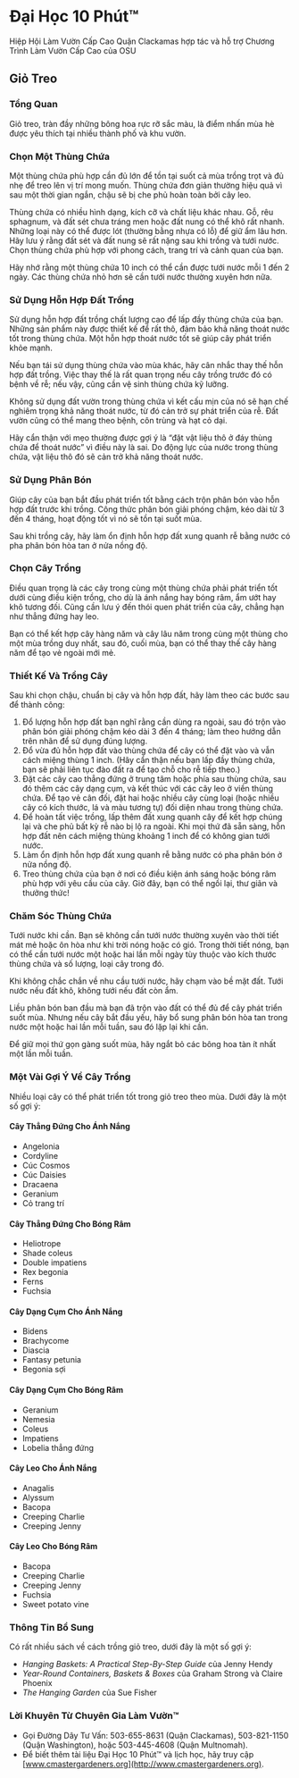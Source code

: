 # Đại Học 10 Phút™  
Hiệp Hội Làm Vườn Cấp Cao Quận Clackamas hợp tác và hỗ trợ Chương Trình Làm Vườn Cấp Cao của OSU  

## Giỏ Treo  

### Tổng Quan  
Giỏ treo, tràn đầy những bông hoa rực rỡ sắc màu, là điểm nhấn mùa hè được yêu thích tại nhiều thành phố và khu vườn.  

### Chọn Một Thùng Chứa  
Một thùng chứa phù hợp cần đủ lớn để tồn tại suốt cả mùa trồng trọt và đủ nhẹ để treo lên vị trí mong muốn. Thùng chứa đơn giản thường hiệu quả vì sau một thời gian ngắn, chậu sẽ bị che phủ hoàn toàn bởi cây leo.  

Thùng chứa có nhiều hình dạng, kích cỡ và chất liệu khác nhau. Gỗ, rêu sphagnum, và đất sét chưa tráng men hoặc đất nung có thể khô rất nhanh. Những loại này có thể được lót (thường bằng nhựa có lỗ) để giữ ẩm lâu hơn. Hãy lưu ý rằng đất sét và đất nung sẽ rất nặng sau khi trồng và tưới nước. Chọn thùng chứa phù hợp với phong cách, trang trí và cảnh quan của bạn.  

Hãy nhớ rằng một thùng chứa 10 inch có thể cần được tưới nước mỗi 1 đến 2 ngày. Các thùng chứa nhỏ hơn sẽ cần tưới nước thường xuyên hơn nữa.  

### Sử Dụng Hỗn Hợp Đất Trồng  
Sử dụng hỗn hợp đất trồng chất lượng cao để lấp đầy thùng chứa của bạn. Những sản phẩm này được thiết kế để rất thô, đảm bảo khả năng thoát nước tốt trong thùng chứa. Một hỗn hợp thoát nước tốt sẽ giúp cây phát triển khỏe mạnh.  

Nếu bạn tái sử dụng thùng chứa vào mùa khác, hãy cân nhắc thay thế hỗn hợp đất trồng. Việc thay thế là rất quan trọng nếu cây trồng trước đó có bệnh về rễ; nếu vậy, cũng cần vệ sinh thùng chứa kỹ lưỡng.  

Không sử dụng đất vườn trong thùng chứa vì kết cấu mịn của nó sẽ hạn chế nghiêm trọng khả năng thoát nước, từ đó cản trở sự phát triển của rễ. Đất vườn cũng có thể mang theo bệnh, côn trùng và hạt cỏ dại.  

Hãy cẩn thận với mẹo thường được gợi ý là “đặt vật liệu thô ở đáy thùng chứa để thoát nước” vì điều này là sai. Do động lực của nước trong thùng chứa, vật liệu thô đó sẽ cản trở khả năng thoát nước.  

### Sử Dụng Phân Bón  
Giúp cây của bạn bắt đầu phát triển tốt bằng cách trộn phân bón vào hỗn hợp đất trước khi trồng. Công thức phân bón giải phóng chậm, kéo dài từ 3 đến 4 tháng, hoạt động tốt vì nó sẽ tồn tại suốt mùa.  

Sau khi trồng cây, hãy làm ổn định hỗn hợp đất xung quanh rễ bằng nước có pha phân bón hòa tan ở nửa nồng độ.  

### Chọn Cây Trồng  
Điều quan trọng là các cây trong cùng một thùng chứa phải phát triển tốt dưới cùng điều kiện trồng, cho dù là ánh nắng hay bóng râm, ẩm ướt hay khô tương đối. Cũng cần lưu ý đến thói quen phát triển của cây, chẳng hạn như thẳng đứng hay leo.  

Bạn có thể kết hợp cây hàng năm và cây lâu năm trong cùng một thùng cho một mùa trồng duy nhất, sau đó, cuối mùa, bạn có thể thay thế cây hàng năm để tạo vẻ ngoài mới mẻ.  

### Thiết Kế Và Trồng Cây  
Sau khi chọn chậu, chuẩn bị cây và hỗn hợp đất, hãy làm theo các bước sau để thành công:  
1. Đổ lượng hỗn hợp đất bạn nghĩ rằng cần dùng ra ngoài, sau đó trộn vào phân bón giải phóng chậm kéo dài 3 đến 4 tháng; làm theo hướng dẫn trên nhãn để sử dụng đúng lượng.  
2. Đổ vừa đủ hỗn hợp đất vào thùng chứa để cây có thể đặt vào và vẫn cách miệng thùng 1 inch. (Hãy cẩn thận nếu bạn lấp đầy thùng chứa, bạn sẽ phải liên tục đào đất ra để tạo chỗ cho rễ tiếp theo.)  
3. Đặt các cây cao thẳng đứng ở trung tâm hoặc phía sau thùng chứa, sau đó thêm các cây dạng cụm, và kết thúc với các cây leo ở viền thùng chứa. Để tạo vẻ cân đối, đặt hai hoặc nhiều cây cùng loại (hoặc nhiều cây có kích thước, lá và màu tương tự) đối diện nhau trong thùng chứa.  
4. Để hoàn tất việc trồng, lấp thêm đất xung quanh cây để kết hợp chúng lại và che phủ bất kỳ rễ nào bị lộ ra ngoài. Khi mọi thứ đã sẵn sàng, hỗn hợp đất nên cách miệng thùng khoảng 1 inch để có không gian tưới nước.  
5. Làm ổn định hỗn hợp đất xung quanh rễ bằng nước có pha phân bón ở nửa nồng độ.  
6. Treo thùng chứa của bạn ở nơi có điều kiện ánh sáng hoặc bóng râm phù hợp với yêu cầu của cây. Giờ đây, bạn có thể ngồi lại, thư giãn và thưởng thức!  

### Chăm Sóc Thùng Chứa  
Tưới nước khi cần. Bạn sẽ không cần tưới nước thường xuyên vào thời tiết mát mẻ hoặc ôn hòa như khi trời nóng hoặc có gió. Trong thời tiết nóng, bạn có thể cần tưới nước một hoặc hai lần mỗi ngày tùy thuộc vào kích thước thùng chứa và số lượng, loại cây trong đó.  

Khi không chắc chắn về nhu cầu tưới nước, hãy chạm vào bề mặt đất. Tưới nước nếu đất khô, không tưới nếu đất còn ẩm.  

Liều phân bón ban đầu mà bạn đã trộn vào đất có thể đủ để cây phát triển suốt mùa. Nhưng nếu cây bắt đầu yếu, hãy bổ sung phân bón hòa tan trong nước một hoặc hai lần mỗi tuần, sau đó lặp lại khi cần.  

Để giữ mọi thứ gọn gàng suốt mùa, hãy ngắt bỏ các bông hoa tàn ít nhất một lần mỗi tuần.  

### Một Vài Gợi Ý Về Cây Trồng  
Nhiều loại cây có thể phát triển tốt trong giỏ treo theo mùa. Dưới đây là một số gợi ý:  

#### Cây Thẳng Đứng Cho Ánh Nắng  
- Angelonia  
- Cordyline  
- Cúc Cosmos  
- Cúc Daisies  
- Dracaena  
- Geranium  
- Cỏ trang trí  

#### Cây Thẳng Đứng Cho Bóng Râm  
- Heliotrope  
- Shade coleus  
- Double impatiens  
- Rex begonia  
- Ferns  
- Fuchsia  

#### Cây Dạng Cụm Cho Ánh Nắng  
- Bidens  
- Brachycome  
- Diascia  
- Fantasy petunia  
- Begonia sợi  

#### Cây Dạng Cụm Cho Bóng Râm  
- Geranium  
- Nemesia  
- Coleus  
- Impatiens  
- Lobelia thẳng đứng  

#### Cây Leo Cho Ánh Nắng  
- Anagalis  
- Alyssum  
- Bacopa  
- Creeping Charlie  
- Creeping Jenny  

#### Cây Leo Cho Bóng Râm  
- Bacopa  
- Creeping Charlie  
- Creeping Jenny  
- Fuchsia  
- Sweet potato vine  

### Thông Tin Bổ Sung  
Có rất nhiều sách về cách trồng giỏ treo, dưới đây là một số gợi ý:  
- *Hanging Baskets: A Practical Step-By-Step Guide* của Jenny Hendy  
- *Year-Round Containers, Baskets & Boxes* của Graham Strong và Claire Phoenix  
- *The Hanging Garden* của Sue Fisher  

### Lời Khuyên Từ Chuyên Gia Làm Vườn™  
- Gọi Đường Dây Tư Vấn: 503-655-8631 (Quận Clackamas), 503-821-1150 (Quận Washington), hoặc 503-445-4608 (Quận Multnomah).  
- Để biết thêm tài liệu Đại Học 10 Phút™ và lịch học, hãy truy cập [www.cmastergardeners.org](http://www.cmastergardeners.org).